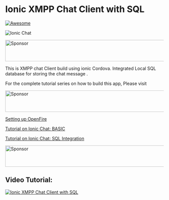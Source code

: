 # Ionic XMPP Chat Client with SQL
[![Awesome](https://cdn.rawgit.com/sindresorhus/awesome/d7305f38d29fed78fa85652e3a63e154dd8e8829/media/badge.svg)](https://github.com/arjunsk/Ionic-XMPP-Chat-Client-with-SQL)

![Ionic Chat](https://raw.githubusercontent.com/arjunsk/Ionic-XMPP-Chat-Client-with-SQL/master/Screenshots/background.png)

<a target='_blank' rel='nofollow' href='https://app.codesponsor.io/link/kpPTfcZs2AmDLYbvJ42HTnR3/arjunsk/Ionic-XMPP-Chat-Client-with-SQL'>
  <img alt='Sponsor' width='888' height='68' src='https://app.codesponsor.io/embed/kpPTfcZs2AmDLYbvJ42HTnR3/arjunsk/Ionic-XMPP-Chat-Client-with-SQL.svg' />
</a>

This is XMPP chat Client build using ionic Cordova. Integrated Local SQL database for storing the chat message .

For the complete tutorial series on how to build this app, Please visit 

<a target='_blank' rel='nofollow' href='https://app.codesponsor.io/link/kpPTfcZs2AmDLYbvJ42HTnR3/arjunsk/ionic-shopping-cart-2'>
  <img alt='Sponsor' width='888' height='68' src='https://app.codesponsor.io/embed/kpPTfcZs2AmDLYbvJ42HTnR3/arjunsk/ionic-shopping-cart-2.svg' />
</a>


[Setting up OpenFire](http://www.arjunsk.com/html5/part-1-xmpp-chat-in-ionic-cordova-setting-server-in-local-host/)

[Tutorial on Ionic Chat: BASIC](http://www.arjunsk.com/html5/part-2-ionic-xmpp-chat-client-using-strophe-js/)

[Tutorial on Ionic Chat: SQL Integration ](http://www.arjunsk.com/html5/ionic-xmpp-client-sql_db-part-4/)

<a target='_blank' rel='nofollow' href='https://app.codesponsor.io/link/kpPTfcZs2AmDLYbvJ42HTnR3/arjunsk/ionic-shopping-cart-2'>
  <img alt='Sponsor' width='888' height='68' src='https://app.codesponsor.io/embed/kpPTfcZs2AmDLYbvJ42HTnR3/arjunsk/ionic-shopping-cart-2.svg' />
</a>


## Video Tutorial:  

[![Ionic XMPP Chat Client with SQL](https://img.youtube.com/vi/rUxhCRJ8ffc/0.jpg)](https://www.youtube.com/watch?v=rUxhCRJ8ffc&feature=youtu.be)

